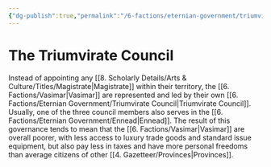 ```yaml
---
{"dg-publish":true,"permalink":"/6-factions/eternian-government/triumvirate-council/","noteIcon":""}
---
```


# The Triumvirate Council

Instead of appointing any [[8. Scholarly Details/Arts & Culture/Titles/Magistrate\|Magistrate]] within their territory, the [[6. Factions/Vasimar\|Vasimar]] are represented and led by their own [[6. Factions/Eternian Government/Triumvirate Council\|Triumvirate Council]]. Usually, one of the three council members also serves in the [[6. Factions/Eternian Government/Ennead\|Ennead]]. The result of this governance tends to mean that the [[6. Factions/Vasimar\|Vasimar]] are overall poorer, with less access to luxury trade goods and standard issue equipment, but also pay less in taxes and have more personal freedoms than average citizens of other [[4. Gazetteer/Provinces\|Provinces]]. 